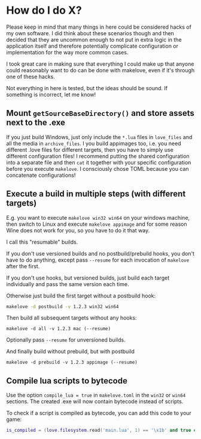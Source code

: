 # How do I do X?
Please keep in mind that many things in here could be considered hacks of my own software. I did think about these scenarios though and then decided that they are uncommon enough to not put in extra logic in the application itself and therefore potentially complicate configuration or implementation for the way more common cases.

I took great care in making sure that everything I could make up that anyone could reasonably want to do can be done with makelove, even if it's through one of these hacks.

Not everything in here is tested, but the ideas should be sound. If something is incorrect, let me know!

## Mount `getSourceBaseDirectory()` and store assets next to the .exe
If you just build Windows, just only include the `*.lua` files in `love_files` and all the media in `archive_files`.
I you build appimages too, i.e. you need different .love files for different targets, then you have to simply use different configuration files!
I recommend putting the shared configuration into a separate file and then `cat` it together with your specific configuration before you execute `makelove`. I consciously chose TOML because you can concatenate configurations!

## Execute a build in multiple steps (with different targets)
E.g. you want to execute `makelove win32 win64` on your windows machine, then switch to Linux and execute `makelove appimage` and for some reason Wine does not work for you, so you have to do it that way.

I call this "resumable" builds.

If you don't use versioned builds and no postbuild/prebuild hooks, you don't have to do anything, except pass `--resume` for each invocation of `makelove` after the first.

If you don't use hooks, but versioned builds, just build each target individually and pass the same version each time.

Otherwise just build the first target without a postbuild hook:

```bash
makelove -d postbuild -v 1.2.3 win32 win64
```

Then build all subsequent targets without any hooks:
```
makelove -d all -v 1.2.3 mac (--resume)
```
Optionally pass `--resume` for unversioned builds.

And finally build without prebuild, but with postbuild
```
makelove -d prebuild -v 1.2.3 appimage (--resume)
```

## Compile lua scripts to bytecode
Use the option `compile_lua = true` in `makelove.toml` in the `win32` or `win64` sections.
The created .exe will now contain bytecode instead of scripts.

To check if a script is compiled as bytecode, you can add this code to your game:
```lua
is_compiled = (love.filesystem.read('main.lua', 1) == '\x1b' and true or false)
```
